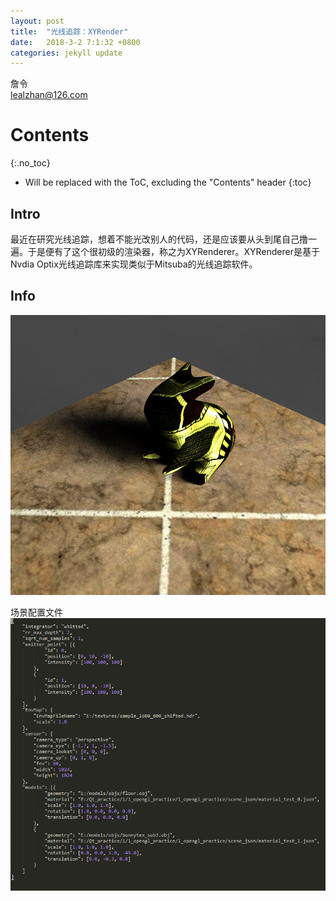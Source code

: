 ```yaml
---
layout: post
title:  "光线追踪：XYRender"
date:   2018-3-2 7:1:32 +0800
categories: jekyll update
---
```


詹令   
lealzhan@126.com    
  

# Contents
{:.no_toc}

* Will be replaced with the ToC, excluding the "Contents" header
{:toc}

## Intro

最近在研究光线追踪，想着不能光改别人的代码，还是应该要从头到尾自己撸一遍。于是便有了这个很初级的渲染器，称之为XYRenderer。XYRenderer是基于Nvdia Optix光线追踪库来实现类似于Mitsuba的光线追踪软件。 

## Info
   
![](https://raw.githubusercontent.com/lealzhan/lealzhan.github.io/master/_pictures/2018-3-2-xyrender-0.png)

场景配置文件   
![](https://raw.githubusercontent.com/lealzhan/lealzhan.github.io/master/_pictures/2018-3-2-xyrender-1.png)




